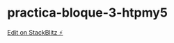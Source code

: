 # practica-bloque-3-htpmy5

[Edit on StackBlitz ⚡️](https://stackblitz.com/edit/practica-bloque-3-htpmy5)